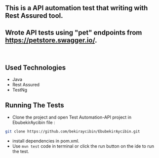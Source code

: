 ## __This is a API automation test that writing with Rest Assured tool.__

## __Wrote API tests using "pet" endpoints from https://petstore.swagger.io/.__

<br>

## Used Technologies

- Java
- Rest Assured
- TestNg
## Running The Tests 

- Clone the project and open Test Automation-API project in EbubekirAycibin file :

```sh
git clone https://github.com/bekiraycibin/EbubekirAycibin.git
```
- install dependencies in pom.xml. 
- Use ```mvn test``` code in terminal or click the run button on the ide to run the test.
<br>
